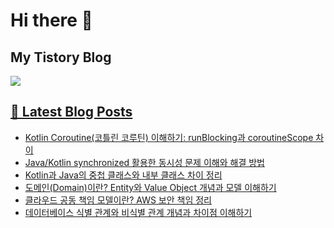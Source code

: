 # Hi there 👋

## My Tistory Blog

<p>
    <a href="https://kylo8.tistory.com"><img src="https://img.shields.io/badge/Tistory-000000?style=flat-square&logo=Tistory&logoColor=white"/>
</p>

## 📕 Latest Blog Posts

<ul><li><a href='https://kylo8.tistory.com/entry/Kotlin-Coroutine%EC%BD%94%ED%8B%80%EB%A6%B0-%EC%BD%94%EB%A3%A8%ED%8B%B4-%EC%9D%B4%ED%95%B4%ED%95%98%EA%B8%B0-runBlocking%EA%B3%BC-coroutineScope-%EC%B0%A8%EC%9D%B4' target='_blank'>Kotlin Coroutine(코틀린 코루틴) 이해하기: runBlocking과 coroutineScope 차이</a></li><li><a href='https://kylo8.tistory.com/entry/JavaKotlin-synchronized-%ED%99%9C%EC%9A%A9%ED%95%9C-%EB%8F%99%EC%8B%9C%EC%84%B1-%EB%AC%B8%EC%A0%9C-%EC%9D%B4%ED%95%B4%EC%99%80-%ED%95%B4%EA%B2%B0-%EB%B0%A9%EB%B2%95' target='_blank'>Java/Kotlin synchronized 활용한 동시성 문제 이해와 해결 방법</a></li><li><a href='https://kylo8.tistory.com/entry/Kotlin%EA%B3%BC-Java%EC%9D%98-%EC%A4%91%EC%B2%A9-%ED%81%B4%EB%9E%98%EC%8A%A4%EC%99%80-%EB%82%B4%EB%B6%80-%ED%81%B4%EB%9E%98%EC%8A%A4-%EC%B0%A8%EC%9D%B4-%EC%A0%95%EB%A6%AC' target='_blank'>Kotlin과 Java의 중첩 클래스와 내부 클래스 차이 정리</a></li><li><a href='https://kylo8.tistory.com/entry/%EB%8F%84%EB%A9%94%EC%9D%B8Domain%EC%9D%B4%EB%9E%80-Entity%EC%99%80-Value-Object-%EA%B0%9C%EB%85%90%EA%B3%BC-%EB%AA%A8%EB%8D%B8-%EC%9D%B4%ED%95%B4%ED%95%98%EA%B8%B0' target='_blank'>도메인(Domain)이란? Entity와 Value Object 개념과 모델 이해하기</a></li><li><a href='https://kylo8.tistory.com/entry/%ED%81%B4%EB%9D%BC%EC%9A%B0%EB%93%9C-%EA%B3%B5%EB%8F%99-%EC%B1%85%EC%9E%84-%EB%AA%A8%EB%8D%B8%EC%9D%B4%EB%9E%80-AWS-%EB%B3%B4%EC%95%88-%EC%B1%85%EC%9E%84-%EC%A0%95%EB%A6%AC' target='_blank'>클라우드 공동 책임 모델이란? AWS 보안 책임 정리</a></li><li><a href='https://kylo8.tistory.com/entry/%EB%8D%B0%EC%9D%B4%ED%84%B0%EB%B2%A0%EC%9D%B4%EC%8A%A4-%EC%8B%9D%EB%B3%84-%EA%B4%80%EA%B3%84%EC%99%80-%EB%B9%84%EC%8B%9D%EB%B3%84-%EA%B4%80%EA%B3%84-%EA%B0%9C%EB%85%90%EA%B3%BC-%EC%B0%A8%EC%9D%B4%EC%A0%90-%EC%9D%B4%ED%95%B4%ED%95%98%EA%B8%B0' target='_blank'>데이터베이스 식별 관계와 비식별 관계 개념과 차이점 이해하기</a></li></ul>